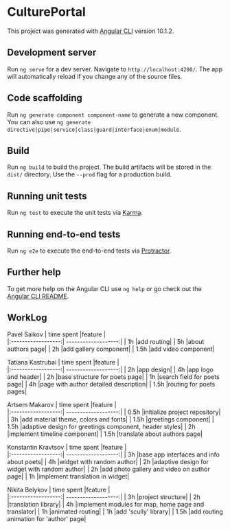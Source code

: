 # CulturePortal

This project was generated with [Angular CLI](https://github.com/angular/angular-cli) version 10.1.2.

## Development server

Run `ng serve` for a dev server. Navigate to `http://localhost:4200/`. The app will automatically reload if you change any of the source files.

## Code scaffolding

Run `ng generate component component-name` to generate a new component. You can also use `ng generate directive|pipe|service|class|guard|interface|enum|module`.

## Build

Run `ng build` to build the project. The build artifacts will be stored in the `dist/` directory. Use the `--prod` flag for a production build.

## Running unit tests

Run `ng test` to execute the unit tests via [Karma](https://karma-runner.github.io).

## Running end-to-end tests

Run `ng e2e` to execute the end-to-end tests via [Protractor](http://www.protractortest.org/).

## Further help

To get more help on the Angular CLI use `ng help` or go check out the [Angular CLI README](https://github.com/angular/angular-cli/blob/master/README.md).

## WorkLog
Pavel Saikov
| time spent |feature                      |                     
|:------------------:| -------------------:|
|    1h      |add routing|
|    5h      |about authors page|
|    2h     |add gallery component|
|    1.5h     |add video component|

Tatiana Kastrubai 
| time spent |feature                      |                     
|:------------------:| -------------------:|
|    2h      |app design|
|    4h      |app logo and header|
|    2h     |base structure for poets page|
|    1h     |search field for poets page|
|    4h     |page with author detailed description|
|    1.5h     |routing for poets pages|

Artsem Makarov
| time spent |feature                      |                     
|:------------------:| -------------------:|
|    0.5h      |initialize project repository|
|    3h      |add material theme, colors and fonts|
|    1.5h     |greetings component|
|    1.5h     |adaptive design for greetings component, header styles|
|    2h     |implement timeline component|
|    1.5h     |translate about authors page|

Konstantin Kravtsov
| time spent |feature                      |                     
|:------------------:| -------------------:|
|    3h      |base app interfaces and info about poets|
|    4h      |widget with random author|
|    2h     |adaptive design for widget with random author|
|    2h     |add photo gallery and video on author page|
|    1h     |implement translation in widget|

Nikita Belykov
| time spent |feature                      |                     
|:------------------:| -------------------:|
|    3h      |project structure|
|    2h      |translation library|
|    4h     |implement modules for map, home page and translator|
|    1h     |animated routing|
|    1h     |add 'scully' library|
|    1.5h     |add routing animation for 'author' page|
